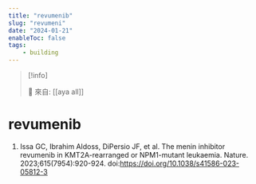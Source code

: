 ```yaml
---
title: "revumenib"
slug: "revumeni"
date: "2024-01-21"
enableToc: false
tags:
    - building
---
```


> [!info]
>
> 🌱 來自: [[aya all]]

# revumenib

1. Issa GC, Ibrahim Aldoss, DiPersio JF, et al. The menin inhibitor revumenib in KMT2A-rearranged or NPM1-mutant leukaemia. Nature. 2023;615(7954):920-924. doi:https://doi.org/10.1038/s41586-023-05812-3
‌


